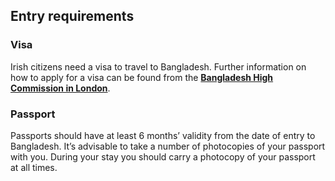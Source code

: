 ## Entry requirements

### **Visa**

Irish citizens need a visa to travel to Bangladesh. Further information on how to apply for a visa can be found from the [**Bangladesh High Commission in London**](https://bhclondon.org.uk/visa).

### Passport

Passports should have at least 6 months’ validity from the date of entry to Bangladesh. It’s advisable to take a number of photocopies of your passport with you. During your stay you should carry a photocopy of your passport at all times.